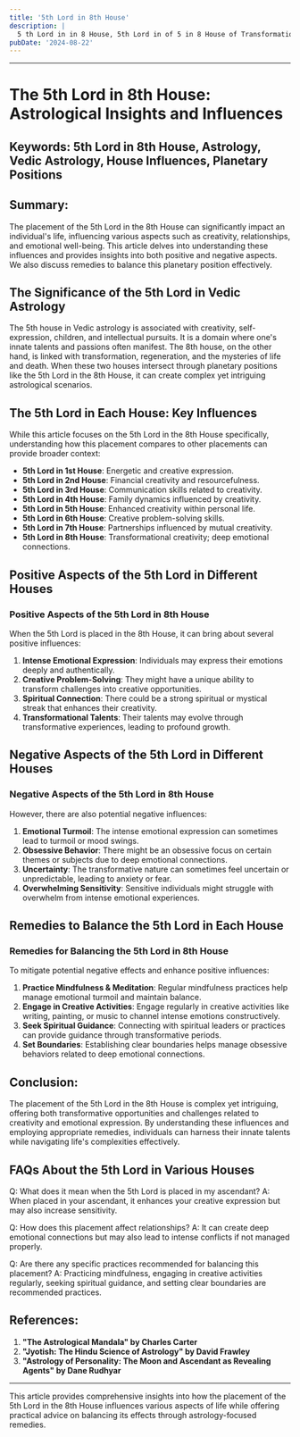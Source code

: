 ```yaml
---
title: '5th Lord in 8th House'
description: |
  5 th Lord in in 8 House, 5th Lord in of 5 in 8 House of Transformation in Vedic astrology
pubDate: '2024-08-22'
---
```


---

# The 5th Lord in 8th House: Astrological Insights and Influences

## Keywords: 5th Lord in 8th House, Astrology, Vedic Astrology, House Influences, Planetary Positions

## Summary:
The placement of the 5th Lord in the 8th House can significantly impact an individual's life, influencing various aspects such as creativity, relationships, and emotional well-being. This article delves into understanding these influences and provides insights into both positive and negative aspects. We also discuss remedies to balance this planetary position effectively.

## The Significance of the 5th Lord in Vedic Astrology
The 5th house in Vedic astrology is associated with creativity, self-expression, children, and intellectual pursuits. It is a domain where one's innate talents and passions often manifest. The 8th house, on the other hand, is linked with transformation, regeneration, and the mysteries of life and death. When these two houses intersect through planetary positions like the 5th Lord in the 8th House, it can create complex yet intriguing astrological scenarios.

## The 5th Lord in Each House: Key Influences
While this article focuses on the 5th Lord in the 8th House specifically, understanding how this placement compares to other placements can provide broader context:
- **5th Lord in 1st House**: Energetic and creative expression.
- **5th Lord in 2nd House**: Financial creativity and resourcefulness.
- **5th Lord in 3rd House**: Communication skills related to creativity.
- **5th Lord in 4th House**: Family dynamics influenced by creativity.
- **5th Lord in 5th House**: Enhanced creativity within personal life.
- **5th Lord in 6th House**: Creative problem-solving skills.
- **5th Lord in 7th House**: Partnerships influenced by mutual creativity.
- **5th Lord in 8th House**: Transformational creativity; deep emotional connections.

## Positive Aspects of the 5th Lord in Different Houses

### Positive Aspects of the 5th Lord in 8th House
When the 5th Lord is placed in the 8th House, it can bring about several positive influences:
1. **Intense Emotional Expression**: Individuals may express their emotions deeply and authentically.
2. **Creative Problem-Solving**: They might have a unique ability to transform challenges into creative opportunities.
3. **Spiritual Connection**: There could be a strong spiritual or mystical streak that enhances their creativity.
4. **Transformational Talents**: Their talents may evolve through transformative experiences, leading to profound growth.

## Negative Aspects of the 5th Lord in Different Houses

### Negative Aspects of the 5th Lord in 8th House
However, there are also potential negative influences:
1. **Emotional Turmoil**: The intense emotional expression can sometimes lead to turmoil or mood swings.
2. **Obsessive Behavior**: There might be an obsessive focus on certain themes or subjects due to deep emotional connections.
3. **Uncertainty**: The transformative nature can sometimes feel uncertain or unpredictable, leading to anxiety or fear.
4. **Overwhelming Sensitivity**: Sensitive individuals might struggle with overwhelm from intense emotional experiences.

## Remedies to Balance the 5th Lord in Each House

### Remedies for Balancing the 5th Lord in 8th House
To mitigate potential negative effects and enhance positive influences:
1. **Practice Mindfulness & Meditation**: Regular mindfulness practices help manage emotional turmoil and maintain balance.
2. **Engage in Creative Activities**: Engage regularly in creative activities like writing, painting, or music to channel intense emotions constructively.
3. **Seek Spiritual Guidance**: Connecting with spiritual leaders or practices can provide guidance through transformative periods.
4. **Set Boundaries**: Establishing clear boundaries helps manage obsessive behaviors related to deep emotional connections.

## Conclusion:
The placement of the 5th Lord in the 8th House is complex yet intriguing, offering both transformative opportunities and challenges related to creativity and emotional expression. By understanding these influences and employing appropriate remedies, individuals can harness their innate talents while navigating life's complexities effectively.

## FAQs About the 5th Lord in Various Houses

Q: What does it mean when the 5th Lord is placed in my ascendant?
A: When placed in your ascendant, it enhances your creative expression but may also increase sensitivity.

Q: How does this placement affect relationships?
A: It can create deep emotional connections but may also lead to intense conflicts if not managed properly.

Q: Are there any specific practices recommended for balancing this placement?
A: Practicing mindfulness, engaging in creative activities regularly, seeking spiritual guidance, and setting clear boundaries are recommended practices.

## References:

1. **"The Astrological Mandala" by Charles Carter**
2. **"Jyotish: The Hindu Science of Astrology" by David Frawley**
3. **"Astrology of Personality: The Moon and Ascendant as Revealing Agents" by Dane Rudhyar**

---

This article provides comprehensive insights into how the placement of the 5th Lord in the 8th House influences various aspects of life while offering practical advice on balancing its effects through astrology-focused remedies.